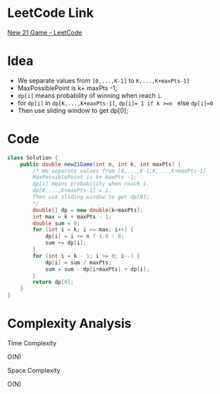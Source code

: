 # LeetCode Link

[New 21 Game - LeetCode](https://leetcode.com/problems/new-21-game/)

# Idea

-   We separate values from `[0,...,K-1]` to  `K,...,K+maxPts-1]`
-   MaxPossiblePoint is k+ maxPts -1;
-   `dp[i]` means probability of winning when reach `i`.
-   for `dp[i]` in `dp[K,...,K+maxPts-1]`, `dp[i]= 1 if k >=n ` else `dp[i]=0`
-   Then use sliding window to get dp[0];

# Code

```java
class Solution {
    public double new21Game(int n, int k, int maxPts) {
        /* We separate values from [0,...,K-1,K,...,K+maxPts-1]
        MaxPossiblePoint is k+ maxPts -1;
        dp[i] means probability when reach i.
        dp[K,...,K+maxPts-1] = 1.
        Then use sliding window to get dp[0];
        */
        double[] dp = new double[k+maxPts];
        int max = k + maxPts - 1;
        double sum = 0;
        for (int i = k; i <= max; i++) {
            dp[i] = i <= n ? 1.0 : 0;
            sum += dp[i];
        }
        for (int i = k - 1; i >= 0; i--) {
            dp[i] = sum / maxPts;
            sum = sum - dp[i+maxPts] + dp[i];
        }
        return dp[0];
    }
}
```

# Complexity Analysis

Time Complexity

O(N)

Space Complexity

O(N)
